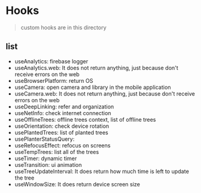 # Hooks

> custom hooks are in this directory

## list

- useAnalytics: firebase logger
- useAnalytics.web: It does not return anything, just because don't receive errors on the web
- useBrowserPlatform: return OS
- useCamera: open camera and library in the mobile application
- useCamera.web: It does not return anything, just because don't receive errors on the web
- useDeepLinking: refer and organization
- useNetInfo: check internet connection
- useOfflineTrees: offline trees context, list of offline trees
- useOrientation: check device rotation
- usePlantedTrees: list of planted trees
- usePlanterStatusQuery:
- useRefocusEffect: refocus on screens
- useTempTrees: list all of the trees
- useTimer: dynamic timer
- useTransition: ui animation
- useTreeUpdateInterval: It does return how much time is left to update the tree
- useWindowSize: It does return device screen size
